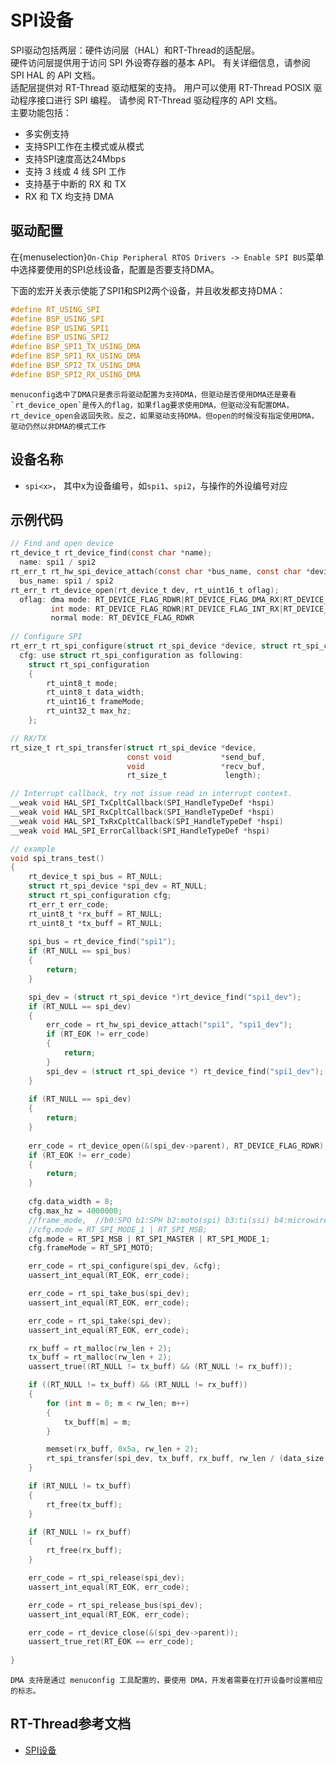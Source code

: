 # SPI设备

SPI驱动包括两层：硬件访问层（HAL）和RT-Thread的适配层。<br>
硬件访问层提供用于访问 SPI 外设寄存器的基本 API。 有关详细信息，请参阅 SPI HAL 的 API 文档。<br>
适配层提供对 RT-Thread 驱动框架的支持。 用户可以使用 RT-Thread POSIX 驱动程序接口进行 SPI 编程。 请参阅 RT-Thread 驱动程序的 API 文档。<br>
主要功能包括： <br>
- 多实例支持
- 支持SPI工作在主模式或从模式
- 支持SPI速度高达24Mbps
- 支持 3 线或 4 线 SPI 工作
- 支持基于中断的 RX 和 TX
- RX 和 TX 均支持 DMA

## 驱动配置

在{menuselection}`On-Chip Peripheral RTOS Drivers -> Enable SPI BUS`菜单中选择要使用的SPI总线设备，配置是否要支持DMA。

下面的宏开关表示使能了SPI1和SPI2两个设备，并且收发都支持DMA：
```c
#define RT_USING_SPI
#define BSP_USING_SPI
#define BSP_USING_SPI1
#define BSP_USING_SPI2
#define BSP_SPI1_TX_USING_DMA
#define BSP_SPI1_RX_USING_DMA
#define BSP_SPI2_TX_USING_DMA
#define BSP_SPI2_RX_USING_DMA

```

```{note}
menuconfig选中了DMA只是表示将驱动配置为支持DMA，但驱动是否使用DMA还是要看`rt_device_open`是传入的flag，如果flag要求使用DMA，但驱动没有配置DMA，rt_device_open会返回失败。反之，如果驱动支持DMA，但open的时候没有指定使用DMA，驱动仍然以非DMA的模式工作
```

## 设备名称
- `spi<x>`，
其中x为设备编号，如`spi1`、`spi2`，与操作的外设编号对应

## 示例代码

```c
// Find and open device
rt_device_t rt_device_find(const char *name);
  name: spi1 / spi2
rt_err_t rt_hw_spi_device_attach(const char *bus_name, const char *device_name);
  bus_name: spi1 / spi2
rt_err_t rt_device_open(rt_device_t dev, rt_uint16_t oflag);
  oflag: dma mode: RT_DEVICE_FLAG_RDWR|RT_DEVICE_FLAG_DMA_RX|RT_DEVICE_FLAG_DMA_TX
         int mode: RT_DEVICE_FLAG_RDWR|RT_DEVICE_FLAG_INT_RX|RT_DEVICE_FLAG_INT_TX
		 normal mode: RT_DEVICE_FLAG_RDWR
		 
// Configure SPI
rt_err_t rt_spi_configure(struct rt_spi_device *device, struct rt_spi_configuration *cfg)
  cfg: use struct rt_spi_configuration as following:
	struct rt_spi_configuration
	{
		rt_uint8_t mode;
		rt_uint8_t data_width;
		rt_uint16_t frameMode;
		rt_uint32_t max_hz;
	};

// RX/TX
rt_size_t rt_spi_transfer(struct rt_spi_device *device,
                          const void           *send_buf,
                          void                 *recv_buf,
                          rt_size_t             length);

// Interrupt callback, try not issue read in interrupt context.
__weak void HAL_SPI_TxCpltCallback(SPI_HandleTypeDef *hspi)
__weak void HAL_SPI_RxCpltCallback(SPI_HandleTypeDef *hspi)
__weak void HAL_SPI_TxRxCpltCallback(SPI_HandleTypeDef *hspi)
__weak void HAL_SPI_ErrorCallback(SPI_HandleTypeDef *hspi)

// example
void spi_trans_test()
{
    rt_device_t spi_bus = RT_NULL;
    struct rt_spi_device *spi_dev = RT_NULL;
	struct rt_spi_configuration cfg;
    rt_err_t err_code;
	rt_uint8_t *rx_buff = RT_NULL;
    rt_uint8_t *tx_buff = RT_NULL;
	
	spi_bus = rt_device_find("spi1");
    if (RT_NULL == spi_bus)
    {
        return;
    }

    spi_dev = (struct rt_spi_device *)rt_device_find("spi1_dev");
    if (RT_NULL == spi_dev)
    {
        err_code = rt_hw_spi_device_attach("spi1", "spi1_dev");
        if (RT_EOK != err_code)
        {
            return;
        }
		spi_dev = (struct rt_spi_device *) rt_device_find("spi1_dev");
    }
    
    if (RT_NULL == spi_dev)
    {
        return;
    }
	
    err_code = rt_device_open(&(spi_dev->parent), RT_DEVICE_FLAG_RDWR);
    if (RT_EOK != err_code)
    {
        return;
    }
	
	cfg.data_width = 8;
    cfg.max_hz = 4000000;
    //frame_mode,  //b0:SPO b1:SPH b2:moto(spi) b3:ti(ssi) b4:microwire
    //cfg.mode = RT_SPI_MODE_1 | RT_SPI_MSB;
    cfg.mode = RT_SPI_MSB | RT_SPI_MASTER | RT_SPI_MODE_1;
    cfg.frameMode = RT_SPI_MOTO;

    err_code = rt_spi_configure(spi_dev, &cfg);
    uassert_int_equal(RT_EOK, err_code);

    err_code = rt_spi_take_bus(spi_dev);
    uassert_int_equal(RT_EOK, err_code);

    err_code = rt_spi_take(spi_dev);
    uassert_int_equal(RT_EOK, err_code);

    rx_buff = rt_malloc(rw_len + 2);
    tx_buff = rt_malloc(rw_len + 2);
    uassert_true((RT_NULL != tx_buff) && (RT_NULL != rx_buff));

	if ((RT_NULL != tx_buff) && (RT_NULL != rx_buff))
	{
		for (int m = 0; m < rw_len; m++)
		{
			tx_buff[m] = m;
		}

		memset(rx_buff, 0x5a, rw_len + 2);
		rt_spi_transfer(spi_dev, tx_buff, rx_buff, rw_len / (data_size / 8));
	}

    if (RT_NULL != tx_buff)
    {
        rt_free(tx_buff);
    }

    if (RT_NULL != rx_buff)
    {
        rt_free(rx_buff);
    }

    err_code = rt_spi_release(spi_dev);
    uassert_int_equal(RT_EOK, err_code);

    err_code = rt_spi_release_bus(spi_dev);
    uassert_int_equal(RT_EOK, err_code);

    err_code = rt_device_close(&(spi_dev->parent));
    uassert_true_ret(RT_EOK == err_code);
	
}


```

```{note}
DMA 支持是通过 menuconfig 工具配置的，要使用 DMA，开发者需要在打开设备时设置相应的标志。
```


[spi]: https://www.rt-thread.org/document/site/#/rt-thread-version/rt-thread-standard/programming-manual/device/spi/spi

## RT-Thread参考文档

- [SPI设备][spi]

